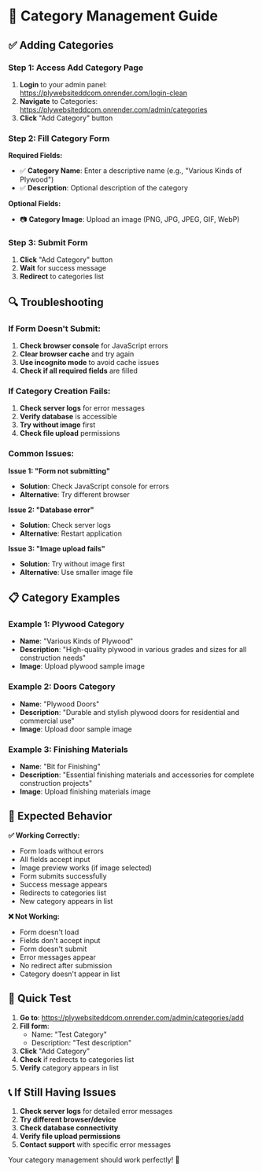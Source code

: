 # 📁 Category Management Guide

## ✅ **Adding Categories**

### **Step 1: Access Add Category Page**
1. **Login** to your admin panel: https://plywebsiteddcom.onrender.com/login-clean
2. **Navigate** to Categories: https://plywebsiteddcom.onrender.com/admin/categories
3. **Click** "Add Category" button

### **Step 2: Fill Category Form**
**Required Fields:**
- ✅ **Category Name**: Enter a descriptive name (e.g., "Various Kinds of Plywood")
- ✅ **Description**: Optional description of the category

**Optional Fields:**
- 📷 **Category Image**: Upload an image (PNG, JPG, JPEG, GIF, WebP)

### **Step 3: Submit Form**
1. **Click** "Add Category" button
2. **Wait** for success message
3. **Redirect** to categories list

## 🔍 **Troubleshooting**

### **If Form Doesn't Submit:**
1. **Check browser console** for JavaScript errors
2. **Clear browser cache** and try again
3. **Use incognito mode** to avoid cache issues
4. **Check if all required fields** are filled

### **If Category Creation Fails:**
1. **Check server logs** for error messages
2. **Verify database** is accessible
3. **Try without image** first
4. **Check file upload** permissions

### **Common Issues:**

**Issue 1: "Form not submitting"**
- **Solution**: Check JavaScript console for errors
- **Alternative**: Try different browser

**Issue 2: "Database error"**
- **Solution**: Check server logs
- **Alternative**: Restart application

**Issue 3: "Image upload fails"**
- **Solution**: Try without image first
- **Alternative**: Use smaller image file

## 📋 **Category Examples**

### **Example 1: Plywood Category**
- **Name**: "Various Kinds of Plywood"
- **Description**: "High-quality plywood in various grades and sizes for all construction needs"
- **Image**: Upload plywood sample image

### **Example 2: Doors Category**
- **Name**: "Plywood Doors"
- **Description**: "Durable and stylish plywood doors for residential and commercial use"
- **Image**: Upload door sample image

### **Example 3: Finishing Materials**
- **Name**: "Bit for Finishing"
- **Description**: "Essential finishing materials and accessories for complete construction projects"
- **Image**: Upload finishing materials image

## 🎯 **Expected Behavior**

**✅ Working Correctly:**
- Form loads without errors
- All fields accept input
- Image preview works (if image selected)
- Form submits successfully
- Success message appears
- Redirects to categories list
- New category appears in list

**❌ Not Working:**
- Form doesn't load
- Fields don't accept input
- Form doesn't submit
- Error messages appear
- No redirect after submission
- Category doesn't appear in list

## 🚀 **Quick Test**

1. **Go to**: https://plywebsiteddcom.onrender.com/admin/categories/add
2. **Fill form**:
   - Name: "Test Category"
   - Description: "Test description"
3. **Click** "Add Category"
4. **Check** if redirects to categories list
5. **Verify** category appears in list

## 📞 **If Still Having Issues**

1. **Check server logs** for detailed error messages
2. **Try different browser/device**
3. **Check database connectivity**
4. **Verify file upload permissions**
5. **Contact support** with specific error messages

Your category management should work perfectly! 🎉
